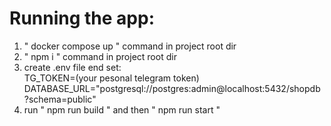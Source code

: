 # Running the app:
1. " docker compose up " command in project root dir  
2. " npm i " command in project root dir
3. create .env file end set:  
TG_TOKEN=(your pesonal telegram token)  
DATABASE_URL="postgresql://postgres:admin@localhost:5432/shopdb?schema=public"
4. run " npm run build " and then " npm run start "